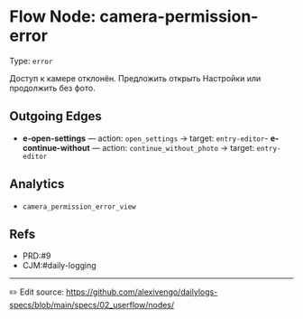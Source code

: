 # Flow Node: camera-permission-error

Type: `error`

Доступ к камере отклонён. Предложить открыть Настройки или продолжить без фото.



## Outgoing Edges
- **e-open-settings** — action: `open_settings` → target: `entry-editor`- **e-continue-without** — action: `continue_without_photo` → target: `entry-editor`

## Analytics
- `camera_permission_error_view`

## Refs
- PRD:#9
- CJM:#daily-logging

---
✏️ Edit source: https://github.com/alexivengo/dailylogs-specs/blob/main/specs/02_userflow/nodes/